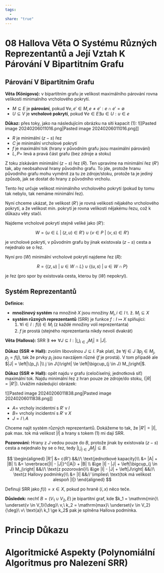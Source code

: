 ```yaml
---
tags:
  - 
share: "true"
---
```


# 08 Hallova Věta O Systému Různých Reprezentantů a Její Vztah K Párování V Bipartitním Grafu

## Párování V Bipartitním Grafu

**Věta (Königova):** v bipartitním grafu je velikost maximálního párování rovna velikosti minimalního vrcholového pokrytí.

- $M \subseteq E$ je **párování**, pokud $\forall e, e' \in M, e \neq e': e \cap e' = \emptyset$
- $U \subseteq V$ je **vrcholové pokrytí**, pokud $\forall e \in E \exists u \in U: u \in e$

**Důkaz:** přes toky, jako na následujícím obrázku na síti kapacit (1):
![[Pasted image 20240206011016.png|Pasted image 20240206011016.png]]

- $R$ je minimální $(z-s)$ řez
- $C$ je minimální vrcholové pokrytí
- $f$ je maximální tok (hrany v původním grafu jsou maximální párování)
- $L, P =$ levá a pravá část grafu (bez zdroje a stoku)

Z toku získávám minimální $(z-s)$ řez $(R)$. Ten upravíme na minimální řez $(R')$ tak, aby neobsahoval hrany původního grafu. To jde, protože hranu původního grafu mohu vyměnit za tu ze zdroje/stoku, protože ta je jediný způsob, jak se dostat do hrany z původního vrcholu.

Tento řez určuje velikost minimálního vrcholového pokrytí (pokud by tomu tak nebylo, tak nemáme minimální řez).

Nyní chceme ukázat, že velikost $(R')$ je rovná velikosti nějakého vrcholového pokrytí, a že velikost min. pokrytí je rovna velikosti nějakému řezu, což k důkazu věty stačí.

Najdeme vrcholové pokrytí stejně veliké jako $(R')$:

$$W = \left\{u \in L\ |\ (z, u) \in R'\right\} \cup \left\{v \in P\ |\ (v, s) \in R'\right\}$$

je vrcholové pokrytí, v původním grafu by jinak existovala $(z-s)$ cesta a nejednalo se o řez.

Nyní pro $(W)$ minimální vrcholové pokrytí najdeme řez $(R)$:

$$R = \left\{(z, u)\ |\ u \in W \cap L\right\} \cup \left\{(u, s)\ |\ u \in W \cap P\right\}$$

je řez (pro spor by existovala cesta, kterou by $(W)$ nepokryl).

## Systém Reprezentantů

**Definice:**

- **množinový systém** na množině $X$ jsou množiny $M_i, i \in I$ t. ž. $M_i \subseteq X$
- **systém různých reprezentantů** (SRR) je funkce $f: I \mapsto X$ splňující:
    1. $\forall i \in I: f(i) \in M_i$ (z každé množiny volí reprezentanta)
    2. $f$ je prostá (stejného reprezentanta nikdy nevolí dvakrát)

**Věta (Hallova):** SRR $\exists \iff \forall J \subseteq I: \left|\bigcup_{i \in J} M_i\right| \ge |J|$.

**Důkaz (SSR $\Rightarrow$ Hall):** zvolím libovolnou $J \subseteq I$. Pak platí, že $\forall j \in J\ \exists p_j \in M_j, p_j = f(j)$, tak že prvky $p_j$ jsou navzájem různé ($f$ je prostá). V tom případě ale $|J| = \left|\{p_j\ |\\ j \in J\}\right| \le \left|\bigcup_{j \in J} M_j\right|$.

**Důkaz (SSR $\Leftarrow$ Hall):** opět najdu v grafu (celočíselný, jednotková síť) maximální tok. Najdu minimální řez z hran pouze ze zdroje/do stoku, ($|R| = |R'|$). Uvážím následující obrázek:

![[Pasted image 20240206011838.png|Pasted image 20240206011838.png]]
- $A =$ vrcholy incidentní s $R'$ v $I$
- $B =$ vrcholy incidentní s $R'$ v $X$
- $J = I \setminus A$

Chceme najít systém různých reprezentantů. Dokážeme to tak, že $|R'| = |I|$, pak max. tok má velikost $|I|$ a hrany s tokem $(1)$ mi dají SRR.

**Pozorování:** Hrany z $J$ vedou pouze do $B$, protože jinak by existovala $(z-s)$ cesta a nejednalo by se o řez, tedy $\left|\bigcup_{j \in J} M_j\right| \subseteq B$.

$$
\begin{aligned}
|R'| &= c(R') &&//\ \text{jednotkové kapacity}\\
&= |A| + |B| \\
&= \overbrace{|I| - |J|}^{|A|} + |B| \\
&\ge |I| - |J| + \left|\bigcup_{j \in J} M_j\right| &&//\ \text{z pozorování}\\
&\ge |I| - |J| + \left|J\right| &&//\ \text{z Hallovy podmínky}\\
&= |I| &&// \implies\ \text{tok má velikost alespoň |I|}
\end{aligned}
$$

Definuji SRR jako $f(i) = x \in X$, pokud po hraně $(i, x)$ něco teče.

**Důsledek:** nechť $B = (V_1 \cup V_2, E)$ je bipartitní graf, kde $k_1 = \mathrm{min}\ \underset{v \in V_1}{\deg}\ v,\ k_2 = \mathrm{max}\ \underset{v \in V_2}{\deg}\ v\ \text{a}\ k_1 \ge k_2$ pak je splněna Hallova podmínka.

# Princip Důkazu

# Algoritmické Aspekty (Polynomiální Algoritmus pro Nalezení SRR)